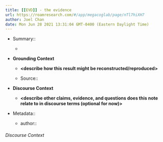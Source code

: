 ```yaml
---
title: [[EVD]] - the evidence
url: https://roamresearch.com/#/app/megacoglab/page/nTl7hiXH7
author: Joel Chan
date: Mon Jun 28 2021 13:31:04 GMT-0400 (Eastern Daylight Time)
---
```


- Summary::

    - __<summarize the result in a bit more detail here>__
- **Grounding Context**

    - __<describe how this result might be reconstructed/reproduced>__

    - Source:: __<reference the paper Roam page here>__
- **Discourse Context**

    - __<describe other claims, evidence, and questions does this note relate to in discourse terms (optional for now)>__
- Metadata::

    - author:: <your name page here>

###### Discourse Context


